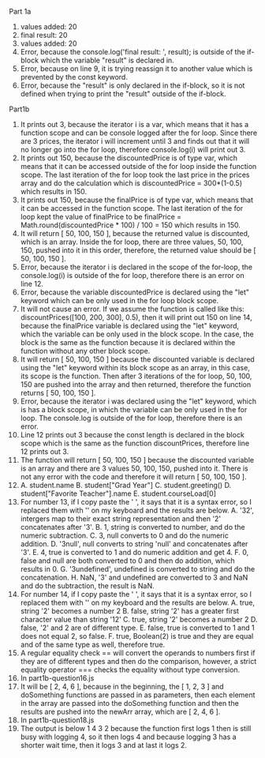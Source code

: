 Part 1a
1. values added:  20
2. final result:  20
3. values added:  20
4. Error, because the console.log('final result: ', result); is outside of the if-block which the variable "result" is declared in.
5. Error, because on line 9, it is trying reassign it to another value which is prevented by the const keyword.
6. Error, because the "result" is only declared in the if-block, so it is not defined when trying to print the "result" outside of the if-block.

Part1b
1. It prints out 3, because the iterator i is a var, which means that it has a function scope and can be console logged after the for loop. Since there are 3 prices, the iterator i will increment until 3 and finds out that it will no longer go into the for loop, therefore console.log(i) will print out 3.
2. It prints out 150, because the discountedPrice is of type var, which means that it can be accessed outside of the for loop inside the function scope. The last iteration of the for loop took the last price in the prices array and do the calculation which is discountedPrice = 300*(1-0.5) which results in 150.
3. It prints out 150, because the finalPrice is of type var, which means that it can be accessed in the function scope. The last iteration of the for loop kept the value of finalPrice to be finalPrice = Math.round(discountedPrice * 100) / 100 = 150 which results in 150.
4. It will return [ 50, 100, 150 ], because the returned value is discounted, which is an array. Inside the for loop, there are three values, 50, 100, 150, pushed into it in this order, therefore, the returned value should be [ 50, 100, 150 ].
5. Error, because the iterator i is declared in the scope of the for-loop, the console.log(i) is outside of the for loop, therefore there is an error on line 12.
6. Error, because the variable discountedPrice is declared using the "let" keyword which can be only used in the for loop block scope.
7. It will not cause an error. If we assume the function is called like this: discountPrices([100, 200, 300], 0.5), then it will print out 150 on line 14, because the finalPrice variable is declared using the "let" keyword, which the variable can be only used in the block scope. In the case, the block is the same as the function because it is declared within the function without any other block scope. 
8. It will return  [ 50, 100, 150 ] because the discounted variable is declared using the "let" keyword within its block scope as an array, in this case, its scope is the function. Then after 3 iterations of the for loop, 50, 100, 150 are pushed into the array and then returned, therefore the function returns [ 50, 100, 150 ].
9. Error, because the iterator i was declared using the "let" keyword, which is has a block scope, in which the variable can be only used in the for loop. The console.log is outside of the for loop, therefore there is an error.
10. Line 12 prints out 3 because the const length is declared in the block scope which is the same as the function discountPrices, therefore line 12 prints out 3.
11. The function will return [ 50, 100, 150 ] because the discounted variable is an array and there are 3 values 50, 100, 150, pushed into it. There is not any error with the code and therefore it will return [ 50, 100, 150 ].
12. A. student.name
    B. student["Grad Year"]
    C. student.greeting()
    D. student["Favorite Teacher"].name
    E. student.courseLoad[0]
13. For number 13, if I copy paste the ' ', it says that it is a syntax error, so I replaced them with '' on my keyboard and the results are below.
    A. '32', intergers map to their exact string representation and then '2' concatenates after '3'.
    B. 1, string is converted to number, and do the numeric subtraction.
    C. 3, null converts to 0 and do the numeric addition.
    D. '3null', null converts to string 'null' and concatenates after '3'.
    E. 4, true is converted to 1 and do numeric addition and get 4.
    F. 0, false and null are both converted to 0 and then do addition, which results in 0.
    G. '3undefined', undefined is converted to string and do the concatenation.
    H. NaN, '3' and undefined are converted to 3 and NaN and do the subtraction, the result is NaN.
14. For number 14, if I copy paste the ' ', it says that it is a syntax error, so I replaced them with '' on my keyboard and the results are below.
    A. true, string '2' becomes a number 2
    B. false, string '2' has a greater first character value than string '12'
    C. true, string '2' becomes a number 2
    D. false, '2' and 2 are of different type.
    E. false, true is converted to 1 and 1 does not equal 2, so false.
    F. true, Boolean(2) is true and they are equal and of the same type as well, therefore true.
15. A regular equality check == will convert the operands to numbers first if they are of different types and then do the comparison, however, a strict equality operator === checks the equality without type conversion.
16. In part1b-question16.js
17. It will be [ 2, 4, 6 ], because in the beginning, the [ 1, 2, 3 ] and doSomething functions are passed in as parameters, then each element in the array are passed into the doSomething function and then the results are pushed into the newArr array, which are [ 2, 4, 6 ].
18. In part1b-question18.js
19. The output is below
    1
    4
    3
    2
    because the function first logs 1 then is still busy with logging 4, so it then logs 4 and because logging 3 has a shorter wait time, then it logs 3 and at last it logs 2.

